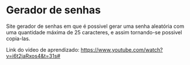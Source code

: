 # Gerador de senhas

Site gerador de senhas em que é possivel gerar uma senha aleatória com uma quantidade máxima de 25 caracteres, e assim tornando-se possivel copia-las.

Link do video de aprendizado: https://www.youtube.com/watch?v=i6t2jaRxos4&t=31s# 
